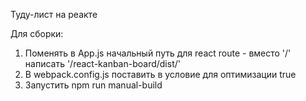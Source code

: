 Туду-лист на реакте 

Для сборки:

1. Поменять в App.js начальный путь для react route - вместо '/' написать '/react-kanban-board/dist/'
2. В webpack.config.js поставить в условие для оптимизации true
3. Запустить npm run manual-build